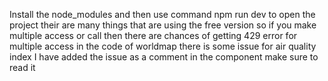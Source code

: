 Install the node_modules and then use command npm run dev to open the project
their are many things that are using the free version so if you make multiple access or call then there are chances of getting 429 error for multiple access
in the code of worldmap there is some issue for air quality index I have added the issue as a comment in the component make sure to read it
